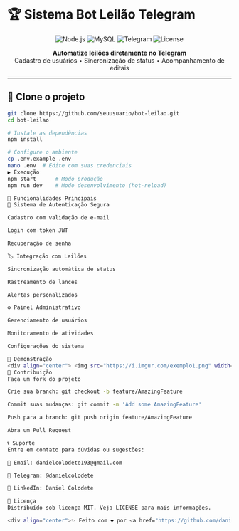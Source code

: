 # 🏆 Sistema Bot Leilão Telegram

<p align="center">
  <img src="https://img.shields.io/badge/Node.js-43853D?style=for-the-badge&logo=node.js&logoColor=white" alt="Node.js">
  <img src="https://img.shields.io/badge/MySQL-005C84?style=for-the-badge&logo=mysql&logoColor=white" alt="MySQL">
  <img src="https://img.shields.io/badge/Telegram-2CA5E0?style=for-the-badge&logo=telegram&logoColor=white" alt="Telegram">
  <img src="https://img.shields.io/github/license/seuusuario/bot-leilao?color=blue" alt="License">
</p>

<p align="center">
  <strong>Automatize leilões diretamente no Telegram</strong><br>
  Cadastro de usuários • Sincronização de status • Acompanhamento de editais
</p>

---

## 🚀 Clone o projeto

```bash
git clone https://github.com/seuusuario/bot-leilao.git
cd bot-leilao

# Instale as dependências
npm install

# Configure o ambiente
cp .env.example .env
nano .env  # Edite com suas credenciais
▶️ Execução
npm start      # Modo produção
npm run dev    # Modo desenvolvimento (hot-reload)

🎯 Funcionalidades Principais
🔐 Sistema de Autenticação Segura

Cadastro com validação de e-mail

Login com token JWT

Recuperação de senha

🏷️ Integração com Leilões

Sincronização automática de status

Rastreamento de lances

Alertas personalizados

⚙️ Painel Administrativo

Gerenciamento de usuários

Monitoramento de atividades

Configurações do sistema

📸 Demonstração
<div align="center"> <img src="https://i.imgur.com/exemplo1.png" width="30%" alt="Tela de Login"> <img src="https://i.imgur.com/exemplo2.png" width="30%" alt="Painel"> <img src="https://i.imgur.com/exemplo3.png" width="30%" alt="Notificações"> </div>
🤝 Contribuição
Faça um fork do projeto

Crie sua branch: git checkout -b feature/AmazingFeature

Commit suas mudanças: git commit -m 'Add some AmazingFeature'

Push para a branch: git push origin feature/AmazingFeature

Abra um Pull Request

📞 Suporte
Entre em contato para dúvidas ou sugestões:

📧 Email: danielcolodete193@gmail.com

📱 Telegram: @danielcolodete

💼 LinkedIn: Daniel Colodete

📜 Licença
Distribuído sob licença MIT. Veja LICENSE para mais informações.

<div align="center">✨ Feito com ❤️ por <a href="https://github.com/danielambrosim/SBL.git">Daniel Colodete</a> ✨</div> ```